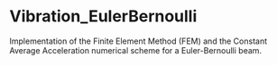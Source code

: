 # Vibration_EulerBernoulli

Implementation of the Finite Element Method (FEM) and the Constant Average Acceleration numerical scheme for a Euler-Bernoulli beam.
